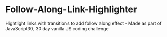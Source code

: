 # Follow-Along-Link-Highlighter
Hightlight links with transitions to add follow along effect - Made as part of JavaScript30, 30 day vanilla JS coding challenge
